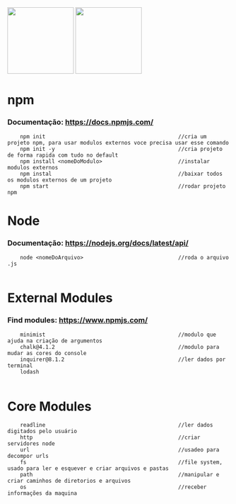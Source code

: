 <div space>
    <img src="https://cdn.jsdelivr.net/gh/devicons/devicon@latest/icons/nodejs/nodejs-original-wordmark.svg" width="150" height="150" /> 
    <img src="https://cdn.jsdelivr.net/gh/devicons/devicon@latest/icons/npm/npm-original-wordmark.svg" width="150" height="150" /> 
</div>


# npm
### Documentação: https://docs.npmjs.com/ 
```
    npm init                                          //cria um projeto npm, para usar modulos externos voce precisa usar esse comando
    npm init -y                                       //cria projeto de forma rapida com tudo no default
    npm install <nomeDoModulo>                        //instalar modulos externos
    npm instal                                        //baixar todos os modulos externos de um projeto
    npm start                                         //rodar projeto npm
```


# Node
### Documentação: https://nodejs.org/docs/latest/api/
```
    node <nomeDoArquivo>                              //roda o arquivo .js
    
```


# External Modules
### Find modules: https://www.npmjs.com/

```
    minimist                                          //modulo que ajuda na criação de argumentos
    chalk@4.1.2                                       //modulo para mudar as cores do console
    inquirer@8.1.2                                    //ler dados por terminal
    lodash
    
```

# Core Modules
```
    readline                                          //ler dados digitados pelo usuário
    http                                              //criar servidores node
    url                                               //usadeo para decompor urls
    fs                                                //file system, usado para ler e esquever e criar arquivos e pastas
    path                                              //manipular e criar caminhos de diretorios e arquivos
    os                                                //receber informações da maquina
```
